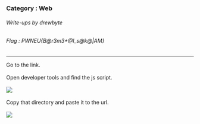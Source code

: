 ### Category : Web
###### Write-ups by drewbyte
###### Flag : PWNEU{B@r3m3+@l_s@k@|AM}
---

Go to the link.
<br>
<br>
Open developer tools and find the js script.
<br>
 <br>
![](https://github.com/drew-byte/pwneu-writeups/blob/main/00x8%20saved%20images/dev1.png)
 <br>
 <br>
 Copy that directory and paste it to the url.
 <br>
 <br>
![](https://github.com/drew-byte/pwneu-writeups/blob/main/00x8%20saved%20images/dev2.png)
 <br>
 <br>
 


